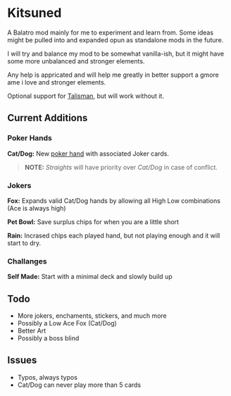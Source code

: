 # Kitsuned
A Balatro mod mainly for me to experiment and learn from. Some ideas might be pulled into and expanded opun as standalone mods in the future.

I will try and balance my mod to be somewhat vanilla-ish, but it might have some more unbalanced and stronger elements.


Any help is appricated and will help me greatly in better support a gmore ame i love and stronger elements.

Optional support for [Talisman](https://github.com/SpectralPack/Talisman), but will work without it.

## Current Additions
### Poker Hands
**Cat/Dog:** New [poker hand](https://en.wikipedia.org/wiki/Non-standard_poker_hand#Cats_and_dogs) with associated Joker cards.
> **NOTE:** *Straights* will have priority over *Cat/Dog* in case of conflict.

### Jokers
**Fox:** Expands valid Cat/Dog hands by allowing all High Low combinations (Ace is always high)

**Pet Bowl:** Save surplus chips for when you are a little short

**Rain:** Incrased chips each played hand, but not playing enough and it will start to dry.

### Challanges
**Self Made:** Start with a minimal deck and slowly build up

## Todo
* More jokers, enchaments, stickers, and much more
* Possibly a Low Ace Fox (Cat/Dog)
* Better Art
* Possibly a boss blind

## Issues
* Typos, always typos
* Cat/Dog can never play more than 5 cards
